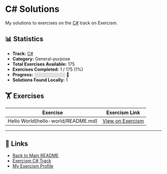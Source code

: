 # C# Solutions

My solutions to exercises on the [C#](https://exercism.org/tracks/csharp) track on Exercism.

## 📊 Statistics

- **Track:** [C#](https://exercism.org/tracks/csharp)
- **Category:** General-purpose
- **Total Exercises Available:** 175
- **Exercises Completed:** 1 / 175 (1%)
- **Progress:** ░░░░░░░░░░ 🔴
- **Solutions Found Locally:** 1

## 🏋️ Exercises

| Exercise | Exercism Link |
|----------|---------------|
| Hello World(hello-world/README.md) | [View on Exercism](https://exercism.org/tracks/csharp/exercises/hello-world) |

---

## 🔗 Links

- [Back to Main README](../README.md)
- [Exercism C# Track](https://exercism.org/tracks/csharp)
- [My Exercism Profile](https://exercism.org/profiles/princemuel)
